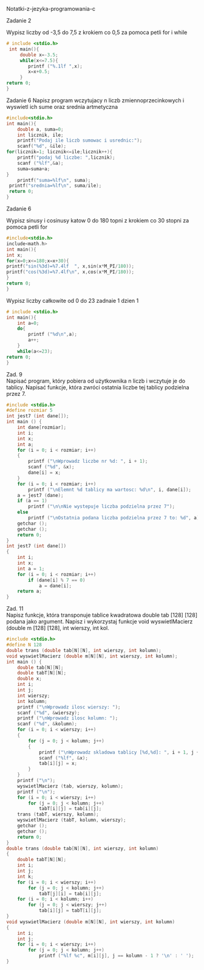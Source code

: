 Notatki-z-jezyka-programowania-c 


Zadanie 2

Wypisz liczby od -3,5 do 7,5 z krokiem co 0,5 za pomoca petli for i while

```c
# include <stdio.h>
 int main(){
     double x=-3.5;
     while(x<=7.5){
    	printf ("%.1lf ",x);
     	x=x+0.5;
	 }
return 0;
}
```
Zadanie 6
Napisz program wczytujacy n liczb zmiennoprzecinkowych i wyswietl ich sume oraz srednia artmetyczna

```c
#include<stdio.h>
int main(){
	double a, suma=0;
	int licznik, ile;
	printf("Podaj ile liczb sumowac i usrednic:");
    scanf("%d", &ile);
for(licznik=1; licznik<=ile;licznik++){
    printf("podaj %d liczbe: ",licznik);
    scanf ("%lf",&a);
	suma=suma+a;
}
	printf("suma=%lf\n", suma);
 printf("srednia=%lf\n", suma/ile);
 return 0;
}
```
Zadanie 6  

Wypisz sinusy i cosinusy katow 0 do 180 topni z krokiem co 30 stopni za pomoca petli for

```c
#include<stdio.h>
include<math.h>
int main(){
int x; 
for(x=0;x<=180;x=x+30){
printf("sin(%3d)=%7.4lf  ", x,sin(x*M_PI/180));
printf("cos(%3d)=%7.4lf\n", x,cos(x*M_PI/180));
}
return 0;
}
```
Wypisz liczby całkowite od 0 do 23 zadnaie 1 dzien 1
```c
# include <stdio.h>
int main(){
	int a=0;
	do{
		printf ("%d\n",a);
		a++;
	}
	while(a<=23);
return 0;
}

```
Zad. 9  
Napisać program, który pobiera od użytkownika n liczb i wczytuje je do tablicy. Napisać funkcje, która zwróci ostatnia liczbe tej tablicy podzielna przez 7.
```c
#include <stdio.h>
#define rozmiar 5
int jest7 (int dane[]);
int main () {
    int dane[rozmiar];
    int i;
    int x;
    int a;
    for (i = 0; i < rozmiar; i++)
    {
        printf ("\nWprowadz liczbe nr %d: ", i + 1);
        scanf ("%d", &x);
        dane[i] = x;
    }
    for (i = 0; i < rozmiar; i++)
        printf ("\nElemnt %d tablicy ma wartosc: %d\n", i, dane[i]);
    a = jest7 (dane);
    if (a == 1)
        printf ("\n\nNie wystepuje liczba podzielna przez 7");
    else
        printf ("\nOstatnia podana liczba podzielna przez 7 to: %d", a);
    getchar ();
    getchar ();
    return 0;
}
int jest7 (int dane[])
{
    int i;
    int x;
    int a = 1;
    for (i = 0; i < rozmiar; i++)
        if (dane[i] % 7 == 0)
            a = dane[i];
    return a;
}
```
Zad. 11   
Napisz funkcje, która transponuje tablice kwadratowa double tab [128] [128] podana jako argument. Napisz i wykorzystaj funkcje void wyswietlMacierz (double m [128] [128], int wierszy, int kol.
```c
#include <stdio.h>
#define N 128                     
double trans (double tab[N][N], int wierszy, int kolumn);
void wyswietlMacierz (double m[N][N], int wierszy, int kolumn);
int main () {
    double tab[N][N];
    double tabT[N][N];
    double x;
    int i;
    int j;
    int wierszy;
    int kolumn;
    printf ("\nWprowadz ilosc wierszy: ");
    scanf ("%d", &wierszy);
    printf ("\nWprowadz ilosc kolumn: ");
    scanf ("%d", &kolumn);          
    for (i = 0; i < wierszy; i++)       
    {
        for (j = 0; j < kolumn; j++)   
        {
            printf ("\nWprowadz skladowa tablicy [%d,%d]: ", i + 1, j + 1);
            scanf ("%lf", &x);
            tab[i][j] = x;
        }
    }
    printf ("\n");         
    wyswietlMacierz (tab, wierszy, kolumn);
    printf ("\n");             
    for (i = 0; i < wierszy; i++)       
        for (j = 0; j < kolumn; j++)
            tabT[i][j] = tab[i][j];
    trans (tabT, wierszy, kolumn);
    wyswietlMacierz (tabT, kolumn, wierszy); 
    getchar ();
    getchar ();
    return 0;
}
double trans (double tab[N][N], int wierszy, int kolumn)
{
    double tabT[N][N];
    int i;
    int j;
    int k;
    for (i = 0; i < wierszy; i++)       
        for (j = 0; j < kolumn; j++)
            tabT[j][i] = tab[i][j];
    for (i = 0; i < kolumn; i++)      
        for (j = 0; j < wierszy; j++)
            tab[i][j] = tabT[i][j];
}
void wyswietlMacierz (double m[N][N], int wierszy, int kolumn)
{
    int i;
    int j;
    for (i = 0; i < wierszy; i++)
        for (j = 0; j < kolumn; j++)
            printf ("%lf %c", m[i][j], j == kolumn - 1 ? '\n' : ' ');
}
```
